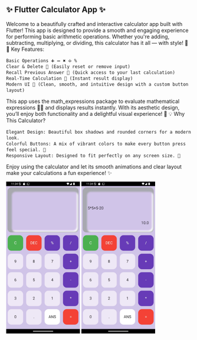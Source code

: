 ✨ Flutter Calculator App ✨
------------------------------

Welcome to a beautifully crafted and interactive calculator app built with Flutter! This app is designed to provide a smooth and engaging experience for performing basic arithmetic operations. Whether you're adding, subtracting, multiplying, or dividing, this calculator has it all — with style! 🌈
🌟 Key Features:

    Basic Operations ➕ ➖ ✖️ ➗ %
    Clear & Delete 🧹 (Easily reset or remove input)
    Recall Previous Answer 🔁 (Quick access to your last calculation)
    Real-Time Calculation 🧮 (Instant result display)
    Modern UI 🎨 (Clean, smooth, and intuitive design with a custom button layout)

This app uses the math_expressions package to evaluate mathematical expressions 🧑‍💻 and displays results instantly. With its aesthetic design, you’ll enjoy both functionality and a delightful visual experience! 🌸
💡 Why This Calculator?

    Elegant Design: Beautiful box shadows and rounded corners for a modern look.
    Colorful Buttons: A mix of vibrant colors to make every button press feel special. 🌈
    Responsive Layout: Designed to fit perfectly on any screen size. 📱

Enjoy using the calculator and let its smooth animations and clear layout make your calculations a fun experience! ✨

<img src="assets/cal2.jpg" alt="calculator" width="200"/>
<img src="assets/cal1.jpg" alt="calculator" width="200"/>
